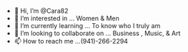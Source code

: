 - 👋 Hi, I’m @Cara82
- 👀 I’m interested in ... Women & Men
- 🌱 I’m currently learning ... To know who I truly am
- 💞️ I’m looking to collaborate on ... Business , Music, & Art
- 📫 How to reach me ...(941)-266-2294


<!---
Cara82/Cara82 is a ✨ special ✨ repository because its `README.md` (this file) appears on your GitHub profile.
You can click the Preview link to take a look at your changes.
--->
